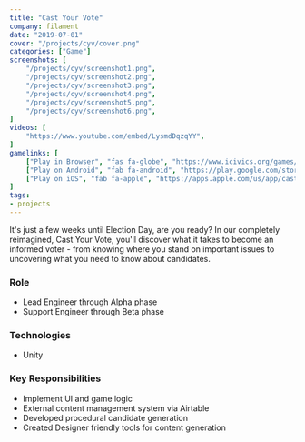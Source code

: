 ```yaml
---
title: "Cast Your Vote"
company: filament
date: "2019-07-01"
cover: "/projects/cyv/cover.png"
categories: ["Game"]
screenshots: [
    "/projects/cyv/screenshot1.png",
    "/projects/cyv/screenshot2.png",
    "/projects/cyv/screenshot3.png",
    "/projects/cyv/screenshot4.png",
    "/projects/cyv/screenshot5.png",
    "/projects/cyv/screenshot6.png",
]
videos: [
    "https://www.youtube.com/embed/LysmdDqzqYY",
]
gamelinks: [
    ["Play in Browser", "fas fa-globe", "https://www.icivics.org/games/cast-your-vote"],
    ["Play on Android", "fab fa-android", "https://play.google.com/store/apps/details?id=org.icivics.cyv"],
    ["Play on iOS", "fab fa-apple", "https://apps.apple.com/us/app/cast-your-vote/id1482827272"],
]
tags:
- projects
---
```


It's just a few weeks until Election Day, are you ready? In our completely reimagined, Cast Your Vote, you'll discover what it takes to become an informed voter - from knowing where you stand on important issues to uncovering what you need to know about candidates.

### Role
* Lead Engineer through Alpha phase
* Support Engineer through Beta phase

### Technologies
* Unity

### Key Responsibilities
* Implement UI and game logic
* External content management system via Airtable
* Developed procedural candidate generation
* Created Designer friendly tools for content generation